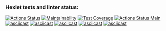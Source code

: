 ### Hexlet tests and linter status:
[![Actions Status](https://github.com/Briankaiserx/java-project-lvl3/workflows/hexlet-check/badge.svg)](https://github.com/Briankaiserx/java-project-lvl3/actions)
[![Maintainability](https://api.codeclimate.com/v1/badges/4a98d10a70f0936a2502/maintainability)](https://codeclimate.com/github/Briankaiserx/java-project-lvl3/maintainability)
[![Test Coverage](https://api.codeclimate.com/v1/badges/4a98d10a70f0936a2502/test_coverage)](https://codeclimate.com/github/Briankaiserx/java-project-lvl3/test_coverage)
[![Actions Status Main](https://github.com/Briankaiserx/java-project-lvl3/actions/workflows/main.yml/badge.svg)](https://github.com/Briankaiserx/java-project-lvl3/actions/workflows/main.yml/badge.svg)
[![asciicast](https://asciinema.org/a/rD7p82ReW0QkWTtSe0dqr2fjN.svg)](https://asciinema.org/a/rD7p82ReW0QkWTtSe0dqr2fjN)
[![asciicast](https://asciinema.org/a/jr9XhPiasrEiWFqKxhJ96OohF.svg)](https://asciinema.org/a/jr9XhPiasrEiWFqKxhJ96OohF)
[![asciicast](https://asciinema.org/a/iIrLLPHXvaIZNgxfuQnYRLtGa.svg)](https://asciinema.org/a/iIrLLPHXvaIZNgxfuQnYRLtGa)
[![asciicast](https://asciinema.org/a/ykC2aHdJO2v8pIVQywCUDlLm9.svg)](https://asciinema.org/a/ykC2aHdJO2v8pIVQywCUDlLm9)
[![asciicast](https://asciinema.org/a/NGfCN1PHo8fzsgpF9Fh1tjJiD.svg)](https://asciinema.org/a/NGfCN1PHo8fzsgpF9Fh1tjJiD)
